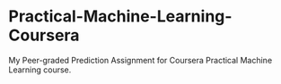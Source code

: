 # Practical-Machine-Learning-Coursera
My Peer-graded Prediction Assignment for Coursera Practical Machine Learning course.
